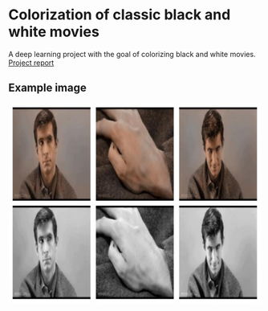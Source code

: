 # Colorization of classic black and white movies

A deep learning project with the goal of colorizing black and white movies. [Project report](https://github.com/LjungPer/deep-learning-project/blob/main/colorization_of_classic_movies.pdf)

## Example image
<img src="https://github.com/LjungPer/deep-learning-project/blob/main/figures/psycho.jpg" data-canonical-src="https://github.com/LjungPer/deep-learning-project/blob/main/figures/psycho.jpg" width="800" height="400" />
